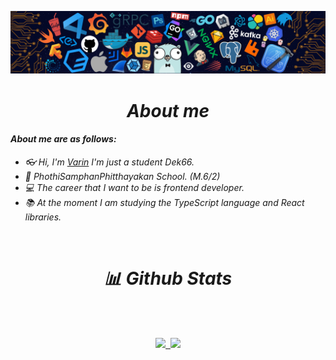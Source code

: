 ![Github Banner](https://github.com/Jaydeep-Yadav/Jaydeep-Yadav/blob/main/banner.png)

<i><h1 align="center">About me</h1></i>

<h4> <i>About me are as follows: </i> </h4>

- <i>👓 Hi, I'm [Varin](https://github.com/Varin-V) I'm just a student Dek66.</i>
- <i>🏫 PhothiSamphanPhitthayakan School. (M.6/2)</i>
- <i>💻 The career that I want to be is frontend developer.</i>
- <i>📚 At the moment I am studying the TypeScript language and React libraries.</i>


<br>
<i><h1 align="center">📊 Github Stats</h1></i>
<br><br>


<p align="center">
<a href="https://github.com/Varin471">
    <img height="200em" src="https://github-readme-stats.vercel.app/api?username=Varin471&show_icons=true&_color=7A7ADB&icon_color=2234AE&text_color=D3D3D3&bg_color=0,000000,130F40"/>&nbsp; 
  <img height="200em" src="https://github-readme-stats.vercel.app/api/top-langs?username=Varin471&langs_count=10&show_icons=true&locale=en&layout=compact&_color=7A7ADB&icon_color=2234AE&text_color=D3D3D3&bg_color=0,000000,130F40" />
</a>
</p>
